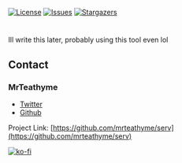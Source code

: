 [![License][license-shield]][license-url]
[![Issues][issues-shield]][issues-url]
[![Stargazers][stars-shield]][stars-url]

<div align="center">
    <h1 align="center" Serv</h1>
</div>

Ill write this later, probably using this tool even lol

## Contact

### MrTeathyme
- [Twitter](https://twitter.com/mrteathyme) 
- [Github](https://github.com/mrteathyme)

Project Link: [https://github.com/mrteathyme/serv](https://github.com/mrteathyme/serv)

[![ko-fi](https://ko-fi.com/img/githubbutton_sm.svg)](https://ko-fi.com/U7U244I2A)


<!-- MARKDOWN LINKS & IMAGES -->
<!-- https://www.markdownguide.org/basic-syntax/#reference-style-links -->
[contributors-shield]: https://img.shields.io/github/contributors/mrteathyme/serv.svg?style=for-the-badge
[contributors-url]: https://github.com/mrteathyme/serv/graphs/contributors
[forks-shield]: https://img.shields.io/github/forks/mrteathyme/serv.svg?style=for-the-badge
[forks-url]: https://github.com/mrteathyme/serv/network/members
[stars-shield]: https://img.shields.io/github/stars/mrteathyme/serv.svg?style=for-the-badge
[stars-url]: https://github.com/mrteathyme/serv/stargazers
[issues-shield]: https://img.shields.io/github/issues/mrteathyme/serv.svg?style=for-the-badge
[issues-url]: https://github.com/mrteathyme/serv/issues
[license-shield]: https://img.shields.io/github/license/mrteathyme/serv.svg?style=for-the-badge
[license-url]: https://github.com/mrteathyme/serv/blob/master/LICENSE.txt

